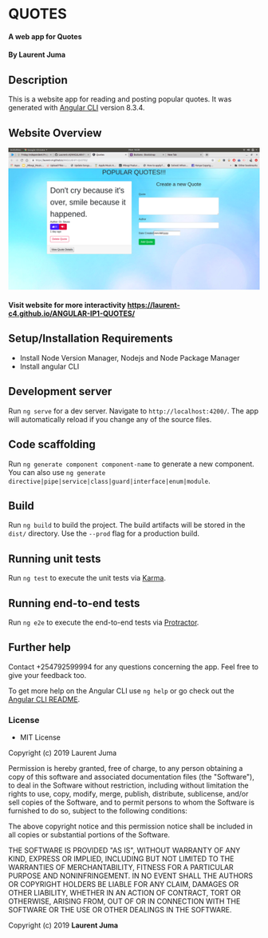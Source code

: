 # QUOTES
#### A web app for Quotes
#### By **Laurent Juma**

## Description
This is a website app for reading and posting popular quotes. It was generated with [Angular CLI](https://github.com/angular/angular-cli) version 8.3.4.

## Website Overview
![Image description](assets/quotes_screenshot.png)

#### Visit website for more interactivity https://laurent-c4.github.io/ANGULAR-IP1-QUOTES/

## Setup/Installation Requirements
* Install Node Version Manager, Nodejs and Node Package Manager
* Install angular CLI

## Development server

Run `ng serve` for a dev server. Navigate to `http://localhost:4200/`. The app will automatically reload if you change any of the source files.

## Code scaffolding

Run `ng generate component component-name` to generate a new component. You can also use `ng generate directive|pipe|service|class|guard|interface|enum|module`.

## Build

Run `ng build` to build the project. The build artifacts will be stored in the `dist/` directory. Use the `--prod` flag for a production build.

## Running unit tests

Run `ng test` to execute the unit tests via [Karma](https://karma-runner.github.io).

## Running end-to-end tests

Run `ng e2e` to execute the end-to-end tests via [Protractor](http://www.protractortest.org/).

## Further help
Contact +254792599994 for any questions concerning the app. Feel free to give your feedback too.

To get more help on the Angular CLI use `ng help` or go check out the [Angular CLI README](https://github.com/angular/angular-cli/blob/master/README.md).

### License
* MIT License

Copyright (c) 2019 Laurent Juma

Permission is hereby granted, free of charge, to any person obtaining a copy
of this software and associated documentation files (the "Software"), to deal
in the Software without restriction, including without limitation the rights
to use, copy, modify, merge, publish, distribute, sublicense, and/or sell
copies of the Software, and to permit persons to whom the Software is
furnished to do so, subject to the following conditions:

The above copyright notice and this permission notice shall be included in all
copies or substantial portions of the Software.

THE SOFTWARE IS PROVIDED "AS IS", WITHOUT WARRANTY OF ANY KIND, EXPRESS OR
IMPLIED, INCLUDING BUT NOT LIMITED TO THE WARRANTIES OF MERCHANTABILITY,
FITNESS FOR A PARTICULAR PURPOSE AND NONINFRINGEMENT. IN NO EVENT SHALL THE
AUTHORS OR COPYRIGHT HOLDERS BE LIABLE FOR ANY CLAIM, DAMAGES OR OTHER
LIABILITY, WHETHER IN AN ACTION OF CONTRACT, TORT OR OTHERWISE, ARISING FROM,
OUT OF OR IN CONNECTION WITH THE SOFTWARE OR THE USE OR OTHER DEALINGS IN THE
SOFTWARE.

Copyright (c) 2019 **Laurent Juma**

